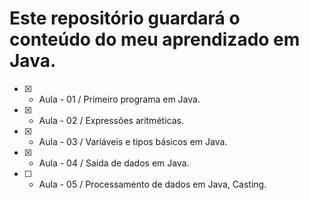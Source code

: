 # Este repositório guardará o conteúdo do meu aprendizado em Java.

 - [x] - Aula - 01 / Primeiro programa em Java.
 - [x] - Aula - 02 / Expressões aritméticas.
 - [x] - Aula - 03 / Variáveis e tipos básicos em Java.
 - [x] - Aula - 04 / Saída de dados em Java.
 - [ ] - Aula - 05 / Processamento de dados em Java, Casting.
